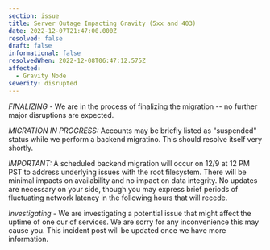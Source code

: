 ```yaml
---
section: issue
title: Server Outage Impacting Gravity (5xx and 403)
date: 2022-12-07T21:47:00.000Z
resolved: false
draft: false
informational: false
resolvedWhen: 2022-12-08T06:47:12.575Z
affected:
  - Gravity Node
severity: disrupted
---
```

*FINALIZING -* We are in the process of finalizing the migration -- no further major disruptions are expected. 

*MIGRATION IN PROGRESS:* Accounts may be briefly listed as "suspended" status while we perform a backend migratino. This should resolve itself very shortly.

*I﻿MPORTANT:* A scheduled backend migration will occur on 12/9 at 12 PM PST to address underlying issues with the root filesystem. There will be minimal impacts on availability and no impact on data integrity. No updates are necessary on your side, though you may express brief periods of fluctuating network latency in the following hours that will recede. 

*Investigating* - We are investigating a potential issue that might affect the uptime of one our of services. We are sorry for any inconvenience this may cause you. This incident post will be updated once we have more information.